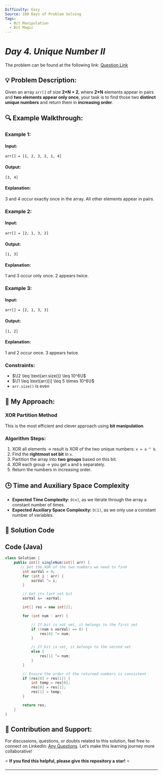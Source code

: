 ```yaml
---
Difficulty: Easy
Source: 160 Days of Problem Solving
Tags:
  - Bit Manipulation
  - Bit Magic
---
```


#  _Day 4. Unique Number II_ 

The problem can be found at the following link: [Question Link](https://www.geeksforgeeks.org/batch/gfg-160-problems/track/bit-manipulation-gfg-160/problem/finding-the-numbers0215)  

## 💡 **Problem Description:**

Given an array `arr[]` of size **2*N + 2**, where **2*N** elements appear in pairs and **two elements appear only once**, your task is to find those two **distinct unique numbers** and return them in **increasing order**.  

## 🔍 **Example Walkthrough:**

### **Example 1:**  

#### **Input:**  
`arr[] = [1, 2, 3, 2, 1, 4]`  

#### **Output:**  
`[3, 4]`

#### **Explanation:**  
3 and 4 occur exactly once in the array. All other elements appear in pairs.


### **Example 2:**  

#### **Input:**  
`arr[] = [2, 1, 3, 2]`  

#### **Output:**  
`[1, 3]`  

#### **Explanation:**  
1 and 3 occur only once. 2 appears twice.


### **Example 3:**  

#### **Input:**  
`arr[] = [2, 1, 3, 3]`  

#### **Output:**  
`[1, 2]`  

#### **Explanation:**  
1 and 2 occur once. 3 appears twice.


### **Constraints:**  
- $\(2 \leq \text{arr.size()} \leq 10^6\)$  
- $\(1 \leq \text{arr}[i] \leq 5 \times 10^6\)$  
- `arr.size()` is even  


## 🎯 **My Approach:**

### **XOR Partition Method**

This is the most efficient and clever approach using **bit manipulation**.

### **Algorithm Steps:**  
1. XOR all elements → result is XOR of the two unique numbers: `x = a ^ b`.  
2. Find the **rightmost set bit** in `x`.  
3. Partition the array into **two groups** based on this bit.  
4. XOR each group → you get `a` and `b` separately.  
5. Return the numbers in increasing order.


## 🕒 **Time and Auxiliary Space Complexity**

- **Expected Time Complexity:** `O(n)`, as we iterate through the array a constant number of times.  
- **Expected Auxiliary Space Complexity:** `O(1)`, as we only use a constant number of variables.

## 📝 **Solution Code**
## **Code (Java)**

```java
class Solution {
    public int[] singleNum(int[] arr) {
       // Get the XOR of the two numbers we need to find
        int xorVal = 0;
        for (int i : arr) {
            xorVal ^= i;
        }

        // Get its last set bit
        xorVal &= -xorVal;

        int[] res = new int[2];

        for (int num : arr) {

            // If bit is not set, it belongs to the first set
            if ((num & xorVal) == 0) {
                res[0] ^= num;
            }

            // If bit is set, it belongs to the second set
            else {
                res[1] ^= num;
            }
        }

        // Ensure the order of the returned numbers is consistent
        if (res[0] > res[1]) {
            int temp = res[0];
            res[0] = res[1];
            res[1] = temp;
        }

        return res; 
    }
}
```
## 🎯 **Contribution and Support:**

For discussions, questions, or doubts related to this solution, feel free to connect on LinkedIn: [Any Questions](https://www.linkedin.com/in/sanjana-yadav007). Let’s make this learning journey more collaborative!

⭐ **If you find this helpful, please give this repository a star!** ⭐

---
